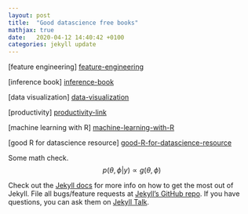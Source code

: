 ```yaml
---
layout: post
title:  "Good datascience free books"
mathjax: true
date:   2020-04-12 14:40:42 +0100
categories: jekyll update
---
```

[feature engineering] [feature-engineering]

[inference book] [inference-book] 

[data visualization] [data-visualization] 

[productivity] [productivity-link] 

[machine learning with R] [machine-learning-with-R] 

[good R for datascience resource] [good-R-for-datascience-resource] 

Some math check.
$$p(\theta, \phi | y) \propto g(\theta, \phi)$$

Check out the [Jekyll docs][jekyll-docs] for more info on how to get the most out of Jekyll. File all bugs/feature requests at [Jekyll’s GitHub repo][jekyll-gh]. If you have questions, you can ask them on [Jekyll Talk][jekyll-talk].

[jekyll-docs]: https://jekyllrb.com/docs/home
[jekyll-gh]:   https://github.com/jekyll/jekyll
[jekyll-talk]: https://talk.jekyllrb.com/

[feature-engineering]: http://www.feat.engineering/
[inference-book]: https://www.hsph.harvard.edu/miguel-hernan/causal-inference-book/
[data-visualization]: https://serialmentor.com/dataviz/
[productivity-link]: https://basecamp.com/shapeup
[machine-learning-with-R]: https://bradleyboehmke.github.io/HOML/
[good-R-for-datascience-resource]: https://r4ds.had.co.nz/


